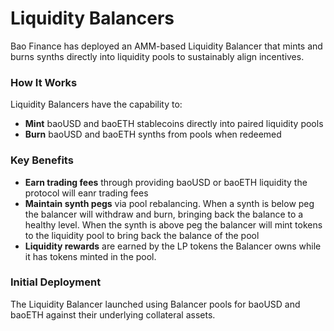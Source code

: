 # Liquidity Balancers

Bao Finance has deployed an AMM-based Liquidity Balancer that mints and burns synths directly into liquidity pools to sustainably align incentives.

### How It Works

Liquidity Balancers have the capability to:

* **Mint** baoUSD and baoETH stablecoins directly into paired liquidity pools
* **Burn** baoUSD and baoETH synths from pools when redeemed

### Key Benefits

* **Earn trading fees** through providing baoUSD or baoETH liquidity the protocol will eanr trading fees
* **Maintain synth pegs** via pool rebalancing. When a synth is below peg the balancer will withdraw and burn, bringing back the balance to a healthy level. When the synth is above peg the balancer will mint tokens to the liquidity pool to bring back the balance of the pool
* **Liquidity rewards** are earned by the LP tokens the Balancer owns while it has tokens minted in the pool. &#x20;

### Initial Deployment

The Liquidity Balancer launched using Balancer pools for baoUSD and baoETH against their underlying collateral assets.&#x20;
